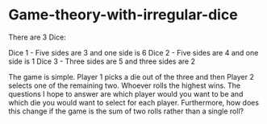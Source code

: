 # Game-theory-with-irregular-dice

There are 3 Dice:

Dice 1 - Five sides are 3 and one side is 6
Dice 2 - Five sides are 4 and one side is 1
Dice 3 - Three sides are 5 and three sides are 2

The game is simple. Player 1 picks a die out of the three and then Player 2 selects one of the remaining two. Whoever rolls the highest wins. The questions I hope to answer are which player would you want to be and which die you would want to select for each player. Furthermore, how does this change if the game is the sum of two rolls rather than a single roll?
